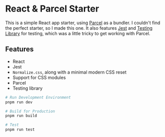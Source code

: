 # React & Parcel Starter

This is a simple React app starter, using [Parcel](https://parceljs.org/docs/)
as a bundler. I couldn't find the perfect starter, so I made this one. It also
features [Jest](https://jestjs.io/) and [Testing Library](https://testing-library.com/)
for testing, which was a little tricky to get working with Parcel.

## Features

- React
- Jest
- `Normalize.css`, along with a minimal modern CSS reset
- Support for CSS modules
- Parcel
- Testing library

```bash
# Run Development Environment
pnpm run dev

# Build for Production
pnpm run build

# Test
pnpm run test
```
